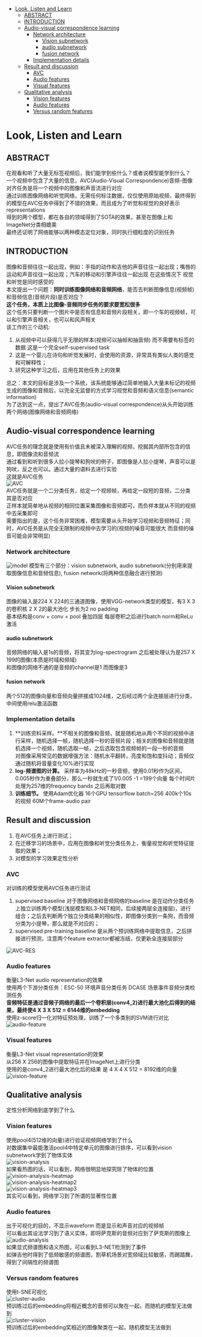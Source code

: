 - [Look, Listen and Learn](#look-listen-and-learn)
  - [ABSTRACT](#abstract)
  - [INTRODUCTION](#introduction)
  - [Audio-visual correspondence learning](#audio-visual-correspondence-learning)
    - [Network architecture](#network-architecture)
      - [Vision subnetwork](#vision-subnetwork)
      - [audio subnetwork](#audio-subnetwork)
      - [fusion network](#fusion-network)
    - [Implementation details](#implementation-details)
  - [Result and discussion](#result-and-discussion)
    - [AVC](#avc)
    - [Audio features](#audio-features)
    - [Visual features](#visual-features)
  - [Qualitative analysis](#qualitative-analysis)
    - [Vision features](#vision-features)
    - [Audio features](#audio-features-1)
    - [Versus random features](#versus-random-features)
# Look, Listen and Learn
## ABSTRACT
在观看和听了大量无标签视频后，我们能学到些什么？或者说模型能学到什么？  
一个视频中包含了大量的信息，AVC(Audio-Visual Correspondence)音频-图像对齐任务是将一个视频中的图像和声音流进行对应  
通过训练图像网络和听觉网络，无需任何标注数据，仅仅使用原始视频，最终得到的模型在AVC任务中得到了不错的效果，而且成为了听觉和视觉的良好表示representations  
得到的两个模型，都在各自的领域得到了SOTA的效果，甚至在图像上和ImageNet分类相媲美  
最终还证明了网络能够以两种模态定位对象，同时执行细粒度的识别任务  

## INTRODUCTION
图像和音频往往一起出现，例如：手指的动作和吉他的声音往往一起出现；嘴唇的运动和声音往往一起出现；汽车的移动和引擎声往往一起出现 在这些情况下 视觉和听觉是同时感受的  
本文提出一个问题：**同时训练图像网络和音频网络**，能否去判断图像信息(视频帧)和音频信息(音频片段)是否对应？  
**这个任务，本质上比图像-音频同步任务的要求要宽松很多**  
这个任务只要判断一个图片中是否有信息和音频片段相关，即一个车的视频帧，可以和引擎声音相关，也可以和风声相关  
该工作的三个动机:  
1. 从视频中可以获得几乎无限的样本(视频可以抽帧和抽音频) 而不需要有标签的数据 这是一个完全self-supervised task
2. 这是一个婴儿在诗句和听觉发展时，会使用的资源，非常具有类似人类的感觉和可解释性；
3. 研究这种学习之后，应用在其他任务上的效果

总之：本文的目标是涉及一个系统，该系统能够通过简单地输入大量未标记的视频生成的图像和音频后，以完全无监督的方式学习视觉和音频和语义信息(semantic information)  
为了达到这一点，提出了AVC任务(audio-visual correspondence)从头开始训练两个网络(图像网络和音频网络)  

## Audio-visual correspondence learning
AVC任务的理念就是使用有价值且未被深入理解的视频，挖掘其内部所包含的信息，即图像流和音频流  
通过看到和听到很多人拉小提琴和狗吠的例子，即图像是人拉小提琴，声音可以是狗吠，反之也可以。通过大量的语料去进行实验  
这就是AVC任务  
![AVC](img/AVC.png)  
AVC任务就是一个二分类任务，给定一个视频帧，再给定一段短的音频，二分类其是否对应  
正样本就简单地从视频的相同位置采集图像和音频即可，而负样本就从不同的视频中去采集即可  
需要指出的是，这个任务非常困难，模型需要从头开始学习视频和音频特征；同时，AVC任务是从完全无限制的视频中去学习的(视频的噪音可能很大 而音频的噪音可能会非常明显)  

### Network architecture
![model](img/model.png)
模型有三个部分：vision subnetwork, audio subnetwork(分别用来提取图像信息和音频信息), fusion network(将两种信息融合进行预测)  
#### Vision subnetwork
图像的输入是224 X 224的三通道图像，使用VGG-network类型的模型，有3 X 3的卷积核 2 X 2的最大池化 步长为2 no padding  
基本结构是conv + conv + pool 叠加四层 每层卷积之后进行batch norm和ReLu激活  
#### audio subnetwork
音频网络的输入是1s的音频，将其变为log-spectrogram 之后被处理认为是257 X 199的图像(本质是时域和频域)  
和图像的网络不通的是音频的channel是1 而图像是3  
#### fusion network
两个512的图像向量和音频向量拼接成1024维，之后经过两个全连接层进行分类，中间使用relu激活函数  

### Implementation details
1. **训练资料采样。**不相关的图像和音频，就是随机地从两个不同的视频中进行采样，随机选择一帧，随机选择一秒的音频片段；相关的图像和音频就是随机选择一个视频，随机选取一帧，之后选取包含视频帧的一段一秒的音频  
对图像采用常见的数据增强方法：随机水平翻转，亮度和饱和度抖动；音频仅通过随机将音量变化10%进行实现  
2. **log-频谱图的计算。** 采样率为48kHz的一秒音频，使用0.01秒作为区间，0.005秒作为重叠部分，那么一秒就生成了1/0.005 -1 =199个向量 每个时间片处理为257维的frequency bands 之后再取对数  
3. **训练细节。** 使用Adam优化器 16个GPU tensorflow batch=256 400k个10s的视频 60M个frame-audio pair

## Result and discussion
1. 在AVC任务上进行测试；
2. 在迁移学习的场景中，应用在图像和听觉分类任务上，衡量视觉和听觉特征提取的效果；
3. 对模型的学习效果定性分析

### AVC
对训练的模型使用AVC任务进行测试  
1. supervised baseline 对于图像网络和音频网络的baseline 是在动作分类任务上独立训练两个模型(浅层模型和L3-NET相同，后续接两层全连接层)，进行组合；之后去判断两个独立分类结果的相似性，即图像分类到一条狗，而音频分类为小提琴，那么就是不对应的；
2. supervised pre-training baseline 是从两个预训练网络中提取信息，之后拼接进行预测，注意两个feature extractor都被冻结，仅更新全连接层部分

![AVC-RES](img/AVC-RES.png)  

### Audio features
衡量L3-Net audio representation的效果  
使用两个下游分类任务：ESC-50 环境声音分类任务 DCASE 场景事件音频分类检测任务  
**音频特征是通过音频子网络的最后一个卷积层(conv4_2)进行最大池化后得到的结果，最终使4 X 3 X 512 = 6144维的embedding**  
使用z-score归一化对特征预处理，训练了一个多类别的SVM进行对比  
![audio-feature](img/audio-feature.png)  

### Visual features
衡量L3-Net visual representation的效果  
从256 X 256的图像中提取特征并在ImageNet上进行分类  
使用的是conv4_2进行最大池化后的结果 是 4 X 4 X 512 = 8192维的向量  
![vision-feature](img/vision-feature.png)  

## Qualitative analysis
定性分析网络到底学到了什么  
### Vision features
使用pool4(512维的向量)进行验证视频网络学到了什么  
对数据集中最能激活pool4中特定单元的图像进行排序，可以看到vision subnetwork学到了物体实体  
![vision-analysis](img/vision-analysis.png)  
如果看热图的话，可以看到，网络很明显地探究除了物体的位置  
![vision-analysis-heatmap](img/vision-analysis-heatmap.png)  
![vision-analysis-heatmap2](img/vision-analysis-heatmap2.png)  
![vision-analysis-heatmap3](img/vision-analysis-heatmap3.png)  
其实可以看到，网络学习到了所谓的显著性位置  

### Audio features
出于可视化的目的，不显示waveform 而是显示和声音对应的视频帧  
可以看出其设法学习到了语义实体，即将萨克斯的音频对应到了萨克斯的图像上  
![audio-analysis](img/audio-analysis.png)  
如果显式频谱图和语义热图，可以看到L3-NET检测到了事件  
如弹吉他时得到了低频敏感的频谱图，割草机场景对宽频域比较敏感，而踢踏舞，得到了间隔性的频谱图  

### Versus random features
使用t-SNE可视化  
![cluster-audio](img/cluster-audio.png)  
预训练过后的embedding将相近概念的音频可以聚在一起，而随机的模型无法做到  
![cluster-vision](img/cluster-vision.png)  
预训练过后的embedding奖相近的图像聚类在一起，随机模型无法做到  